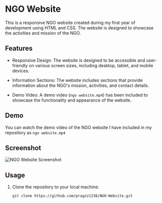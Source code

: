 # NGO Website

This is a responsive NGO website created during my first year of development using HTML and CSS. The website is designed to showcase the activities and mission of the NGO.

## Features

- Responsive Design: The website is designed to be accessible and user-friendly on various screen sizes, including desktop, tablet, and mobile devices.

- Information Sections: The website includes sections that provide information about the NGO's mission, activities, and contact details.

- Demo Video: A demo video (`ngo website.mp4`) has been included to showcase the functionality and appearance of the website.

## Demo

You can watch the demo video of the NGO website I have included in my repository as `ngo website.mp4`

## Screenshot

![NGO Website Screenshot](screenshots/ngo-website.png)

## Usage

1. Clone the repository to your local machine:

   ```bash
   git clone https://github.com/pragzz1238/NGO-Website.git
